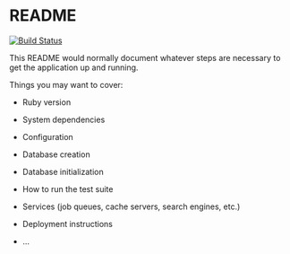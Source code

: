 # README
[![Build Status](https://travis-ci.com/ildarnarbek/TaskManager.svg?branch=feature%2Fdevops)](https://travis-ci.com/ildarnarbek/TaskManager)

This README would normally document whatever steps are necessary to get the
application up and running.

Things you may want to cover:

* Ruby version

* System dependencies

* Configuration

* Database creation

* Database initialization

* How to run the test suite

* Services (job queues, cache servers, search engines, etc.)

* Deployment instructions

* ...
